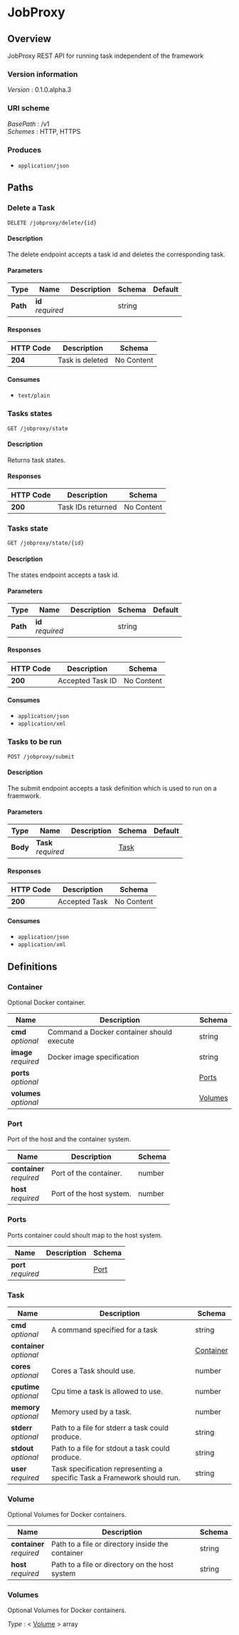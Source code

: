 # JobProxy


<a name="overview"></a>
## Overview
JobProxy REST API for running task independent of the framework


### Version information
*Version* : 0.1.0.alpha.3


### URI scheme
*BasePath* : /v1  
*Schemes* : HTTP, HTTPS


### Produces

* `application/json`




<a name="paths"></a>
## Paths

<a name="jobproxy-delete-id-delete"></a>
### Delete a Task
```
DELETE /jobproxy/delete/{id}
```


#### Description
The delete endpoint accepts a task id and deletes the corresponding task.


#### Parameters

|Type|Name|Description|Schema|Default|
|---|---|---|---|---|
|**Path**|**id**  <br>*required*||string||


#### Responses

|HTTP Code|Description|Schema|
|---|---|---|
|**204**|Task is deleted|No Content|


#### Consumes

* `text/plain`


<a name="jobproxy-state-get"></a>
### Tasks states
```
GET /jobproxy/state
```


#### Description
Returns task states.


#### Responses

|HTTP Code|Description|Schema|
|---|---|---|
|**200**|Task IDs returned|No Content|


<a name="jobproxy-state-id-get"></a>
### Tasks state
```
GET /jobproxy/state/{id}
```


#### Description
The states endpoint accepts a task id.


#### Parameters

|Type|Name|Description|Schema|Default|
|---|---|---|---|---|
|**Path**|**id**  <br>*required*||string||


#### Responses

|HTTP Code|Description|Schema|
|---|---|---|
|**200**|Accepted Task ID|No Content|


#### Consumes

* `application/json`
* `application/xml`


<a name="jobproxy-submit-post"></a>
### Tasks to be run
```
POST /jobproxy/submit
```


#### Description
The submit endpoint accepts a task definition which is used to run
on a fraemwork.


#### Parameters

|Type|Name|Description|Schema|Default|
|---|---|---|---|---|
|**Body**|**Task**  <br>*required*||[Task](#task)||


#### Responses

|HTTP Code|Description|Schema|
|---|---|---|
|**200**|Accepted Task|No Content|


#### Consumes

* `application/json`
* `application/xml`




<a name="definitions"></a>
## Definitions

<a name="container"></a>
### Container
Optional Docker container.


|Name|Description|Schema|
|---|---|---|
|**cmd**  <br>*optional*|Command a Docker container should execute|string|
|**image**  <br>*required*|Docker image specification|string|
|**ports**  <br>*optional*||[Ports](#ports)|
|**volumes**  <br>*optional*||[Volumes](#volumes)|


<a name="port"></a>
### Port
Port of the host and the container system.


|Name|Description|Schema|
|---|---|---|
|**container**  <br>*required*|Port of the container.|number|
|**host**  <br>*required*|Port of the host system.|number|


<a name="ports"></a>
### Ports
Ports container could shoult map to the host system.


|Name|Description|Schema|
|---|---|---|
|**port**  <br>*required*||[Port](#port)|


<a name="task"></a>
### Task

|Name|Description|Schema|
|---|---|---|
|**cmd**  <br>*optional*|A command specified for a task|string|
|**container**  <br>*optional*||[Container](#container)|
|**cores**  <br>*optional*|Cores a Task should use.|number|
|**cputime**  <br>*optional*|Cpu time a task is allowed to use.|number|
|**memory**  <br>*optional*|Memory used by a task.|number|
|**stderr**  <br>*optional*|Path to a file for stderr a task could produce.|string|
|**stdout**  <br>*optional*|Path to a file for stdout a task could produce.|string|
|**user**  <br>*required*|Task specification representing a specific Task a Framework should run.|string|


<a name="volume"></a>
### Volume
Optional Volumes for Docker containers.


|Name|Description|Schema|
|---|---|---|
|**container**  <br>*required*|Path to a file or directory inside the container|string|
|**host**  <br>*required*|Path to a file or directory on the host system|string|


<a name="volumes"></a>
### Volumes
Optional Volumes for Docker containers.

*Type* : < [Volume](#volume) > array





